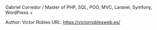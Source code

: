 Gabriel Corredor / Master of PHP, SQL, POO, MVC, Laravel, Symfony, WordPress +

Author: Victor Robles
URL: https://victorroblesweb.es/

